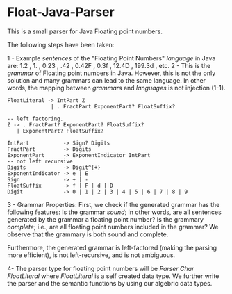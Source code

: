 # Float-Java-Parser
This is a small parser for Java Floating point numbers. 

The following steps have been taken:

1 - Example *sentences* of the "Floating Point Numbers" *language* in Java are:
    1.2 , 1. , 0.23 , .42 , 0.42F , 0.3f , 12.4D , 199.3d , etc.
2 - This is the *grammar* of Floating point numbers in Java. However, this is not the only solution and many grammars can lead to the same language.
In other words, the mapping between *grammars* and *languages* is not injection (1-1). 

```
FloatLiteral -> IntPart Z
			  | . FractPart ExponentPart? FloatSuffix?

-- left factoring.
Z -> . FractPart? ExponentPart? FloatSuffix?
   | ExponentPart? FloatSuffix?

IntPart           -> Sign? Digits
FractPart         -> Digits
ExponentPart      -> ExponentIndicator IntPart
-- not left recursive
Digits 			  -> Digit^{+}
ExponentIndicator -> e | E
Sign              -> + | -
FloatSuffix       -> f | F | d | D
Digit 			  -> 0 | 1 | 2 | 3 | 4 | 5 | 6 | 7 | 8 | 9
```

3 - Grammar Properties: First, we check if the generated grammar has the following features: Is the grammar *sound*; in other words, are all sentences generated by the grammar a floating point number? Is the grammary *complete*; i.e., are all floating point numbers included in the grammar?
We observe that the grammary is both sound and complete.

Furthermore, the generated grammar is left-factored (making the parsing more efficient), is not left-recursive, and is not ambiguous.

4- The parser type for floating point numbers will be *Parser Char FloatLiteral* where *FloatLiteral* is a self created data type. We further write the parser and the semantic functions by using our algebric data types.


